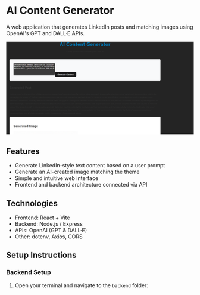 # AI Content Generator

A web application that generates LinkedIn posts and matching images using OpenAI's GPT and DALL·E APIs.

![Application demo](./demo.png)

## Features

- Generate LinkedIn-style text content based on a user prompt
- Generate an AI-created image matching the theme
- Simple and intuitive web interface
- Frontend and backend architecture connected via API

## Technologies

- Frontend: React + Vite
- Backend: Node.js / Express
- APIs: OpenAI (GPT & DALL·E)
- Other: dotenv, Axios, CORS

## Setup Instructions

### Backend Setup

1. Open your terminal and navigate to the `backend` folder:
